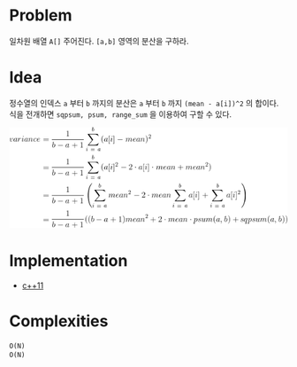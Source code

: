 # Problem

일차원 배열 `A[]` 주어진다. `[a,b]` 영역의 분산을 구하라.

# Idea

정수열의 인덱스 `a` 부터 `b` 까지의 분산은 `a` 부터 `b` 까지 `(mean - a[i])^2` 의 합이다. 식을 전개하면 `sqpsum, psum, range_sum` 을 이용하여 구할 수 있다.

![](partial_sum_variance_eq.png)

# Implementation

* [c++11](a.cpp)

# Complexities

```
O(N)
O(N)
```
